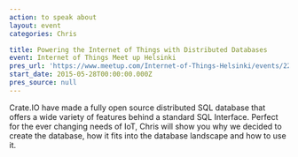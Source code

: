 ```yaml
---
action: to speak about
layout: event
categories: Chris

title: Powering the Internet of Things with Distributed Databases
event: Internet of Things Meet up Helsinki
pres_url: 'https://www.meetup.com/Internet-of-Things-Helsinki/events/221317511/'
start_date: 2015-05-28T00:00:00.000Z
pres_source: null
---
```


Crate.IO have made a fully open source distributed SQL database that offers a wide variety of features behind a standard SQL Interface. Perfect for the ever changing needs of IoT, Chris will show you why we decided to create the database, how it fits into the database landscape and how to use it.
